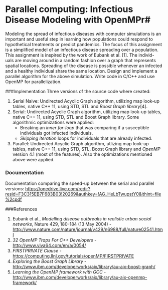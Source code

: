 # Parallel computing: Infectious Disease Modeling with OpenMPr#

Modeling the spread of infectious diseases with computer simulations is
an important and useful step in learning how populations could respond to
hypothetical treatments or predict pandemics.  The focus of this assignment
is  a  simplified  model  of  an  infectious  disease  spreading  over  a  population.
This assignment is inspired by the work of Eubank et al.  [1].  The individ-
uals  are  moving  around  in  a  random  fashion  over  a  graph  that  represents
spatial locations.  Spreading of the disease is possible whenever an infected
and a healthy individual share the same location.
Design  and  implement  a  parallel  algorithm  for  the  above  simulation.
Write code in C/C++ and use OpenMP for parallelization.

###Implementation
Three versions of the source code where created:

1. Serial Naive:  Undirected Acyclic Graph algorithm, utilizing map look-up tables, native C++ 11, using STD, STL and *Boost Graph library*[4].
2. Serial:   Undirected  Acyclic  Graph  algorithm,  utilizing  map  look-up tables, native C++ 11, using STD, STL and Boost Graph library. Some algorithmic optimizations were applied:
	- Breaking  an  *inner for-loop*  that  was  comparing  if  a  susceptible individuals got infected individuals.
	- *Skipping iteration* loops for individuals that are already infected.
3. Parallel:  Undirected  Acyclic  Graph  algorithm,  utlizing  map  look-up tables,  native C++  11, using  STD,  STL, Boost  Graph library and *OpenMP*  version  4.1 (most  of  the  features).   Also  the  optimizations mentioned above were applied.

### Documentation
Documentation comparing the speed-up between the serial and parallel versions: https://onedrive.live.com/redir?resid=F3C315EB7F683B03!20269&authkey=!AG_HeLbTwupstY0&ithint=file%2cpdf

###References
1. Eubank et al., *Modelling disease outbreaks in realistic urban social networks*, Nature 429, 180-184 (13 May 2004) - http://www.nature.com/nature/journal/v429/n6988/full/nature02541.html
2. *32 OpenMP Traps For C++ Developers* - http://www.viva64.com/en/a/0054/
3. *FIRSTPRIVATE Clause* - https://computing.llnl.gov/tutorials/openMP/FIRSTPRIVATE
4. *Exploring the Boost Graph Library* - http://www.ibm.com/developerworks/aix/library/au-aix-boost-graph/
5. *Learning the OpenMP framework with GCC* - http://www.ibm.com/developerworks/aix/library/au-aix-openmp-framework/
